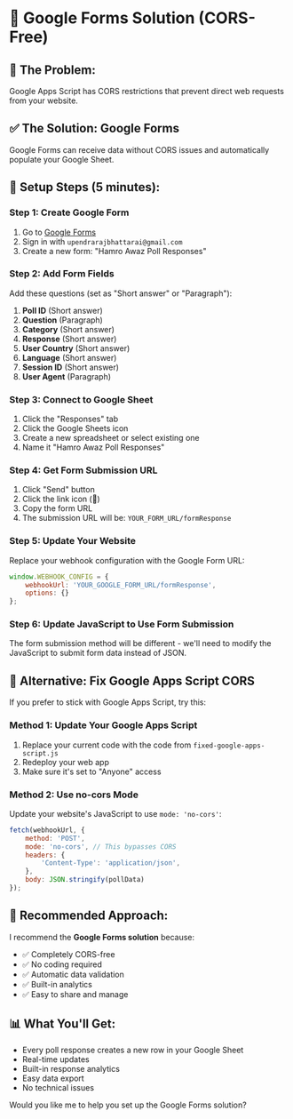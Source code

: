 # 📝 Google Forms Solution (CORS-Free)

## 🎯 **The Problem:**
Google Apps Script has CORS restrictions that prevent direct web requests from your website.

## ✅ **The Solution: Google Forms**
Google Forms can receive data without CORS issues and automatically populate your Google Sheet.

## 🚀 **Setup Steps (5 minutes):**

### **Step 1: Create Google Form**
1. Go to [Google Forms](https://forms.google.com)
2. Sign in with `upendrarajbhattarai@gmail.com`
3. Create a new form: "Hamro Awaz Poll Responses"

### **Step 2: Add Form Fields**
Add these questions (set as "Short answer" or "Paragraph"):

1. **Poll ID** (Short answer)
2. **Question** (Paragraph)
3. **Category** (Short answer)
4. **Response** (Short answer)
5. **User Country** (Short answer)
6. **Language** (Short answer)
7. **Session ID** (Short answer)
8. **User Agent** (Paragraph)

### **Step 3: Connect to Google Sheet**
1. Click the "Responses" tab
2. Click the Google Sheets icon
3. Create a new spreadsheet or select existing one
4. Name it "Hamro Awaz Poll Responses"

### **Step 4: Get Form Submission URL**
1. Click "Send" button
2. Click the link icon (🔗)
3. Copy the form URL
4. The submission URL will be: `YOUR_FORM_URL/formResponse`

### **Step 5: Update Your Website**
Replace your webhook configuration with the Google Form URL:

```javascript
window.WEBHOOK_CONFIG = {
    webhookUrl: 'YOUR_GOOGLE_FORM_URL/formResponse',
    options: {}
};
```

### **Step 6: Update JavaScript to Use Form Submission**
The form submission method will be different - we'll need to modify the JavaScript to submit form data instead of JSON.

## 🔧 **Alternative: Fix Google Apps Script CORS**

If you prefer to stick with Google Apps Script, try this:

### **Method 1: Update Your Google Apps Script**
1. Replace your current code with the code from `fixed-google-apps-script.js`
2. Redeploy your web app
3. Make sure it's set to "Anyone" access

### **Method 2: Use no-cors Mode**
Update your website's JavaScript to use `mode: 'no-cors'`:

```javascript
fetch(webhookUrl, {
    method: 'POST',
    mode: 'no-cors', // This bypasses CORS
    headers: {
        'Content-Type': 'application/json',
    },
    body: JSON.stringify(pollData)
});
```

## 🎯 **Recommended Approach:**
I recommend the **Google Forms solution** because:
- ✅ Completely CORS-free
- ✅ No coding required
- ✅ Automatic data validation
- ✅ Built-in analytics
- ✅ Easy to share and manage

## 📊 **What You'll Get:**
- Every poll response creates a new row in your Google Sheet
- Real-time updates
- Built-in response analytics
- Easy data export
- No technical issues

Would you like me to help you set up the Google Forms solution?

